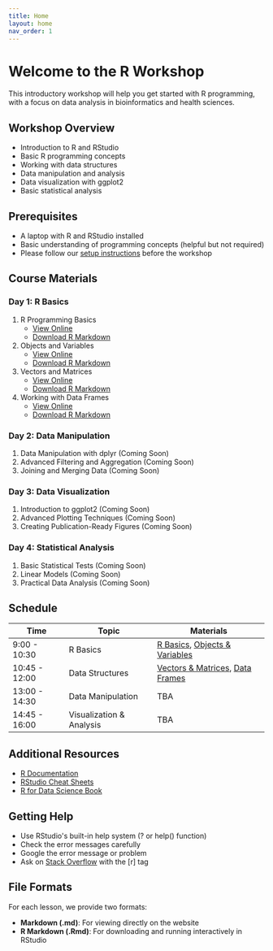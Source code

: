 ```yaml
---
title: Home
layout: home
nav_order: 1
---
```


# Welcome to the R Workshop

This introductory workshop will help you get started with R programming, with a focus on data analysis in bioinformatics and health sciences.

## Workshop Overview

- Introduction to R and RStudio
- Basic R programming concepts
- Working with data structures
- Data manipulation and analysis
- Data visualization with ggplot2
- Basic statistical analysis

## Prerequisites

- A laptop with R and RStudio installed
- Basic understanding of programming concepts (helpful but not required)
- Please follow our [setup instructions](setup.md) before the workshop

## Course Materials

### Day 1: R Basics
1. R Programming Basics 
   - [View Online](class-materials/r_basics.md)
   - [Download R Markdown](class-materials/r_basics.Rmd)
2. Objects and Variables
   - [View Online](class-materials/objects-variables.md)
   - [Download R Markdown](class-materials/objects-variables.Rmd)
3. Vectors and Matrices
   - [View Online](class-materials/vectors-matrices.md)
   - [Download R Markdown](class-materials/vectors-matrices.Rmd)
4. Working with Data Frames
   - [View Online](class-materials/data-frames.md)
   - [Download R Markdown](class-materials/data-frames.Rmd)

### Day 2: Data Manipulation
1. Data Manipulation with dplyr (Coming Soon)
2. Advanced Filtering and Aggregation (Coming Soon)
3. Joining and Merging Data (Coming Soon)

### Day 3: Data Visualization
1. Introduction to ggplot2 (Coming Soon)
2. Advanced Plotting Techniques (Coming Soon)
3. Creating Publication-Ready Figures (Coming Soon)

### Day 4: Statistical Analysis
1. Basic Statistical Tests (Coming Soon)
2. Linear Models (Coming Soon)
3. Practical Data Analysis (Coming Soon)

## Schedule

| Time | Topic | Materials |
|------|-------|-----------|
| 9:00 - 10:30 | R Basics | [R Basics](class-materials/r_basics.md), [Objects & Variables](class-materials/objects-variables.md) |
| 10:45 - 12:00 | Data Structures | [Vectors & Matrices](class-materials/vectors-matrices.md), [Data Frames](class-materials/data-frames.md) |
| 13:00 - 14:30 | Data Manipulation | TBA |
| 14:45 - 16:00 | Visualization & Analysis | TBA |

## Additional Resources

- [R Documentation](https://www.r-project.org/documentation.html)
- [RStudio Cheat Sheets](https://www.rstudio.com/resources/cheatsheets/)
- [R for Data Science Book](https://r4ds.had.co.nz/)

## Getting Help

- Use RStudio's built-in help system (? or help() function)
- Check the error messages carefully
- Google the error message or problem
- Ask on [Stack Overflow](https://stackoverflow.com/questions/tagged/r) with the [r] tag

## File Formats

For each lesson, we provide two formats:
- **Markdown (.md)**: For viewing directly on the website
- **R Markdown (.Rmd)**: For downloading and running interactively in RStudio 